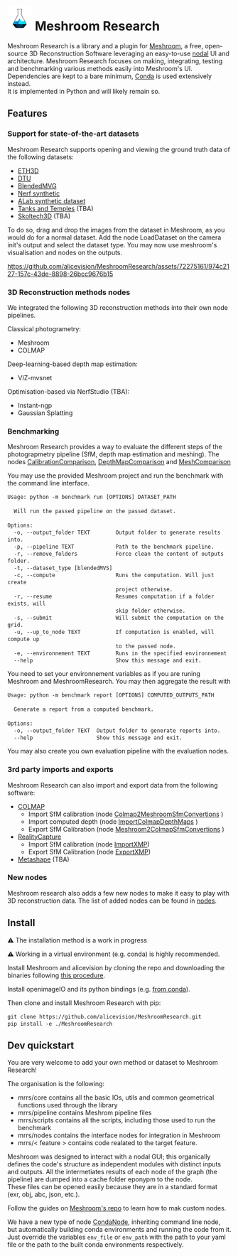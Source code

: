  # ![](./assets/logo-inline.png) Meshroom Research 

Meshroom Research is a library and a plugin for [Meshroom](https://alicevision.org/#meshroom), a free, open-source 3D Reconstruction Software leveraging an easy-to-use [nodal](https://en.wikipedia.org/wiki/Node_graph_architecture) UI and architecture.
Meshroom Research focuses on making, integrating, testing and benchmarking various methods easily into Meshroom's UI.
Dependencies are kept to a bare minimum, [Conda](https://conda.io/projects/conda/en/latest/user-guide/install/index.html) is used extensively instead.  
It is implemented in Python and will likely remain so.

## Features 

### Support for state-of-the-art datasets

Meshroom Research supports opening and viewing the ground truth data of the following datasets:

- [ETH3D](https://www.eth3d.net/overview)
- [DTU](https://roboimagedata.compute.dtu.dk/?page_id=36)
- [BlendedMVG](https://github.com/YoYo000/BlendedMVS)
- [Nerf synthetic](https://www.matthewtancik.com/nerf)
- [ALab synthetic dataset](https://github.com/alicevision/MeshroomResearch/tree/main/alab_dataset)
- [Tanks and Temples](https://www.tanksandtemples.org/) (TBA)
- [Skoltech3D](https://github.com/Skoltech-3D/sk3d_data) (TBA)


To do so, drag and drop the images from the dataset in Meshroom, as you would do for a normal dataset. 
Add the node LoadDataset on the camera init's output and select the dataset type.
You may now use meshroom's visualisation and nodes on the outputs. 

https://github.com/alicevision/MeshroomResearch/assets/72275161/974c2127-157c-43de-8898-26bcc9676b15

### 3D Reconstruction methods nodes

We integrated the following 3D reconstruction methods into their own node pipelines.

Classical photogrametry:
  - Meshroom
  - COLMAP

Deep-learning-based depth map estimation:
  - VIZ-mvsnet

Optimisation-based via NerfStudio  (TBA):
  - Instant-ngp
  - Gaussian Splatting

### Benchmarking

Meshroom Research provides a way to evaluate the different steps of the photograpmetry pipeline (SfM, depth map estimation and meshing).
The nodes [CalibrationComparison](https://github.com/alicevision/MeshroomResearch/blob/main/mrrs/nodes/benchmark/CalibrationComparison.py), [DepthMapComparison](https://github.com/alicevision/MeshroomResearch/blob/main/mrrs/nodes/benchmark/DepthMapComparison.py) and [MeshComparison](https://github.com/alicevision/MeshroomResearch/blob/main/mrrs/nodes/benchmark/MeshComparisonBaptise.py)

You may use the provided Meshroom project and run the benchmark with the command line interface.

```
Usage: python -m benchmark run [OPTIONS] DATASET_PATH

  Will run the passed pipeline on the passed dataset.

Options:
  -o, --output_folder TEXT        Output folder to generate results into.
  -p, --pipeline TEXT             Path to the benchmark pipeline.
  -r, --remove_folders            Force clean the content of outputs folder.
  -t, --dataset_type [blendedMVS]
  -c, --compute                   Runs the computation. Will just create
                                  project otherwise.
  -r, --resume                    Resumes computation if a folder exists, will
                                  skip folder otherwise.
  -s, --submit                    Will submit the computation on the grid.
  -u, --up_to_node TEXT           If computation is enabled, will compute up
                                  to the passed node.
  -e, --environnement TEXT        Runs in the specified environnement
  --help                          Show this message and exit.
```
You need to set your environnement variables as if you are runing Meshroom and MeshroomResearch.
You may then aggregate the result with
```
Usage: python -m benchmark report [OPTIONS] COMPUTED_OUTPUTS_PATH

  Generate a report from a computed benchmark.

Options:
  -o, --output_folder TEXT  Output folder to generate reports into.
  --help                    Show this message and exit.
```

You may also create you own evaluation pipeline with the evaluation nodes.

### 3rd party imports and exports

Meshroom Research can also import and export data from the following software:

- [COLMAP](https://colmap.github.io/)
  - Import SfM calibration (node [Colmap2MeshroomSfmConvertions](https://github.com/alicevision/MeshroomResearch/blob/main/mrrs/nodes/colmap/Colmap2MeshroomSfmConvertions.py) )
  - Import computed depth (node [ImportColmapDepthMaps](https://github.com/alicevision/MeshroomResearch/blob/main/mrrs/nodes/colmap/ImportColmapDepthMaps.py) )
  - Export SfM Calibration (node [Meshroom2ColmapSfmConvertions](https://github.com/alicevision/MeshroomResearch/blob/main/mrrs/nodes/colmap/Meshroom2ColmapSfmConvertions.py) )
- [RealityCapture](https://www.capturingreality.com/)
  - Import SfM calibration (node [ImportXMP](https://github.com/alicevision/MeshroomResearch/blob/main/mrrs/nodes/reality_capture/ImportXMP.py))
  - Export SfM Calibration (node [ExportXMP](https://github.com/alicevision/MeshroomResearch/blob/main/mrrs/nodes/reality_capture/ExportXMP.py))
- [Metashape](https://www.agisoft.com/) (TBA)

### New nodes

Meshroom research also adds a few new nodes to make it easy to play with 3D reconstruction data.
The list of added nodes can be found in [nodes](mrrs/nodes/README.md).

## Install

:warning: The installation method is a work in progress 

:warning: Working in a virtual environment (e.g. conda) is highly recommended.

Install Meshroom and alicevision  by cloning the repo and downloading the binaries following [this procedure](https://github.com/alicevision/Meshroom).

Install openimageIO and its python bindings (e.g. [from conda](https://anaconda.org/conda-forge/openimageio)).

Then clone and install Meshroom Research with pip:
```
git clone https://github.com/alicevision/MeshroomResearch.git
pip install -e ./MeshroomResearch
```

## Dev quickstart

You are very welcome to add your own method or dataset to Meshroom Research!

The organisation is the following:
- mrrs/core contains all the basic IOs, utils and common geometrical functions used through the library
- mrrs/pipeline contains Meshrom pipeline files
- mrrs/scripts contains all the scripts, including those used to run the benchmark
- mrrs/nodes contains the interface nodes for integration in Meshroom
- mrrs/< feature > contains code realated to the target feature.
  
Meshroom was designed to interact with a nodal GUI; this organically defines the code's structure as independent modules with distinct inputs and outputs. All the intermetiates results of each node of the graph (the pipeline) are dumped into a cache folder eponypm to the node.\
These files can be opened easily because they are in a standard format (exr, obj, abc, json, etc.).

Follow the guides on [Meshroom's repo](https://github.com/alicevision/Meshroom) to learn how to mak custom nodes.

We have a new type of node [CondaNode](https://github.com/alicevision/MeshroomResearch/blob/main/mrrs/core/CondaNode.py), inheriting command line node, but automatically building conda environments and running the code from it.
Just override the variables `env_file` or `env_path` with the path to your yaml file or the path to the built conda environments respectively. 



